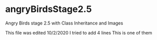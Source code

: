 # angryBirdsStage2.5
Angry Birds stage 2.5 with Class Inheritance and Images

This file was edited 10/2/2020
I tried to add 4 lines
This is one of them
